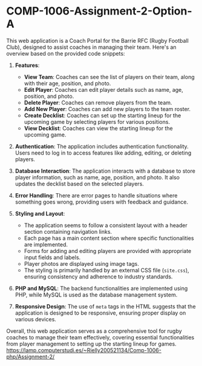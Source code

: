 ﻿# COMP-1006-Assignment-2-Option-A
This web application is a Coach Portal for the Barrie RFC (Rugby Football Club), designed to assist coaches in managing their team. Here's an overview based on the provided code snippets:

1. **Features**:
   - **View Team**: Coaches can see the list of players on their team, along with their age, position, and photo.
   - **Edit Player**: Coaches can edit player details such as name, age, position, and photo.
   - **Delete Player**: Coaches can remove players from the team.
   - **Add New Player**: Coaches can add new players to the team roster.
   - **Create Decklist**: Coaches can set up the starting lineup for the upcoming game by selecting players for various positions.
   - **View Decklist**: Coaches can view the starting lineup for the upcoming game.

2. **Authentication**: The application includes authentication functionality. Users need to log in to access features like adding, editing, or deleting players.

3. **Database Interaction**: The application interacts with a database to store player information, such as name, age, position, and photo. It also updates the decklist based on the selected players.

4. **Error Handling**: There are error pages to handle situations where something goes wrong, providing users with feedback and guidance.

5. **Styling and Layout**:
   - The application seems to follow a consistent layout with a header section containing navigation links.
   - Each page has a main content section where specific functionalities are implemented.
   - Forms for adding and editing players are provided with appropriate input fields and labels.
   - Player photos are displayed using image tags.
   - The styling is primarily handled by an external CSS file (`site.css`), ensuring consistency and adherence to industry standards.

6. **PHP and MySQL**: The backend functionalities are implemented using PHP, while MySQL is used as the database management system.

7. **Responsive Design**: The use of `meta` tags in the HTML suggests that the application is designed to be responsive, ensuring proper display on various devices.

Overall, this web application serves as a comprehensive tool for rugby coaches to manage their team effectively, covering essential functionalities from player management to setting up the starting lineup for games.
https://lamp.computerstudi.es/~Rielly200521134/Comp-1006-php/Assignment-2/

